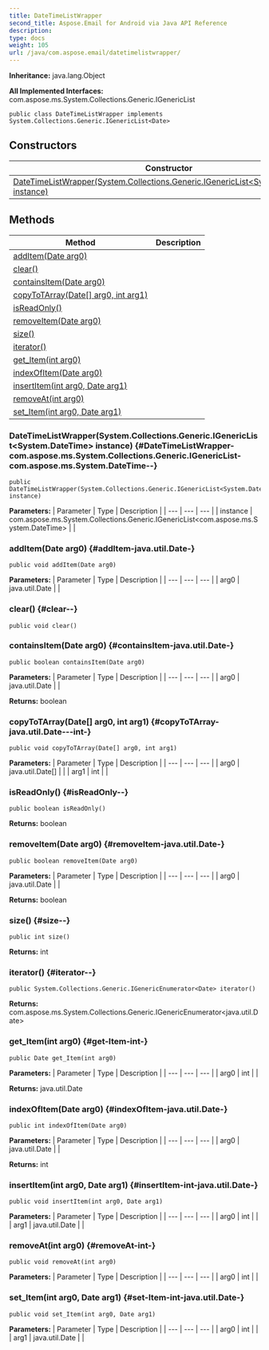 ```yaml
---
title: DateTimeListWrapper
second_title: Aspose.Email for Android via Java API Reference
description: 
type: docs
weight: 105
url: /java/com.aspose.email/datetimelistwrapper/
---
```

**Inheritance:**
java.lang.Object

**All Implemented Interfaces:**
com.aspose.ms.System.Collections.Generic.IGenericList
```
public class DateTimeListWrapper implements System.Collections.Generic.IGenericList<Date>
```
## Constructors

| Constructor | Description |
| --- | --- |
| [DateTimeListWrapper(System.Collections.Generic.IGenericList<System.DateTime> instance)](#DateTimeListWrapper-com.aspose.ms.System.Collections.Generic.IGenericList-com.aspose.ms.System.DateTime--) |  |
## Methods

| Method | Description |
| --- | --- |
| [addItem(Date arg0)](#addItem-java.util.Date-) |  |
| [clear()](#clear--) |  |
| [containsItem(Date arg0)](#containsItem-java.util.Date-) |  |
| [copyToTArray(Date[] arg0, int arg1)](#copyToTArray-java.util.Date---int-) |  |
| [isReadOnly()](#isReadOnly--) |  |
| [removeItem(Date arg0)](#removeItem-java.util.Date-) |  |
| [size()](#size--) |  |
| [iterator()](#iterator--) |  |
| [get_Item(int arg0)](#get-Item-int-) |  |
| [indexOfItem(Date arg0)](#indexOfItem-java.util.Date-) |  |
| [insertItem(int arg0, Date arg1)](#insertItem-int-java.util.Date-) |  |
| [removeAt(int arg0)](#removeAt-int-) |  |
| [set_Item(int arg0, Date arg1)](#set-Item-int-java.util.Date-) |  |
### DateTimeListWrapper(System.Collections.Generic.IGenericList<System.DateTime> instance) {#DateTimeListWrapper-com.aspose.ms.System.Collections.Generic.IGenericList-com.aspose.ms.System.DateTime--}
```
public DateTimeListWrapper(System.Collections.Generic.IGenericList<System.DateTime> instance)
```


**Parameters:**
| Parameter | Type | Description |
| --- | --- | --- |
| instance | com.aspose.ms.System.Collections.Generic.IGenericList<com.aspose.ms.System.DateTime> |  |

### addItem(Date arg0) {#addItem-java.util.Date-}
```
public void addItem(Date arg0)
```




**Parameters:**
| Parameter | Type | Description |
| --- | --- | --- |
| arg0 | java.util.Date |  |

### clear() {#clear--}
```
public void clear()
```




### containsItem(Date arg0) {#containsItem-java.util.Date-}
```
public boolean containsItem(Date arg0)
```




**Parameters:**
| Parameter | Type | Description |
| --- | --- | --- |
| arg0 | java.util.Date |  |

**Returns:**
boolean
### copyToTArray(Date[] arg0, int arg1) {#copyToTArray-java.util.Date---int-}
```
public void copyToTArray(Date[] arg0, int arg1)
```




**Parameters:**
| Parameter | Type | Description |
| --- | --- | --- |
| arg0 | java.util.Date[] |  |
| arg1 | int |  |

### isReadOnly() {#isReadOnly--}
```
public boolean isReadOnly()
```




**Returns:**
boolean
### removeItem(Date arg0) {#removeItem-java.util.Date-}
```
public boolean removeItem(Date arg0)
```




**Parameters:**
| Parameter | Type | Description |
| --- | --- | --- |
| arg0 | java.util.Date |  |

**Returns:**
boolean
### size() {#size--}
```
public int size()
```




**Returns:**
int
### iterator() {#iterator--}
```
public System.Collections.Generic.IGenericEnumerator<Date> iterator()
```




**Returns:**
com.aspose.ms.System.Collections.Generic.IGenericEnumerator<java.util.Date>
### get_Item(int arg0) {#get-Item-int-}
```
public Date get_Item(int arg0)
```




**Parameters:**
| Parameter | Type | Description |
| --- | --- | --- |
| arg0 | int |  |

**Returns:**
java.util.Date
### indexOfItem(Date arg0) {#indexOfItem-java.util.Date-}
```
public int indexOfItem(Date arg0)
```




**Parameters:**
| Parameter | Type | Description |
| --- | --- | --- |
| arg0 | java.util.Date |  |

**Returns:**
int
### insertItem(int arg0, Date arg1) {#insertItem-int-java.util.Date-}
```
public void insertItem(int arg0, Date arg1)
```




**Parameters:**
| Parameter | Type | Description |
| --- | --- | --- |
| arg0 | int |  |
| arg1 | java.util.Date |  |

### removeAt(int arg0) {#removeAt-int-}
```
public void removeAt(int arg0)
```




**Parameters:**
| Parameter | Type | Description |
| --- | --- | --- |
| arg0 | int |  |

### set_Item(int arg0, Date arg1) {#set-Item-int-java.util.Date-}
```
public void set_Item(int arg0, Date arg1)
```




**Parameters:**
| Parameter | Type | Description |
| --- | --- | --- |
| arg0 | int |  |
| arg1 | java.util.Date |  |

